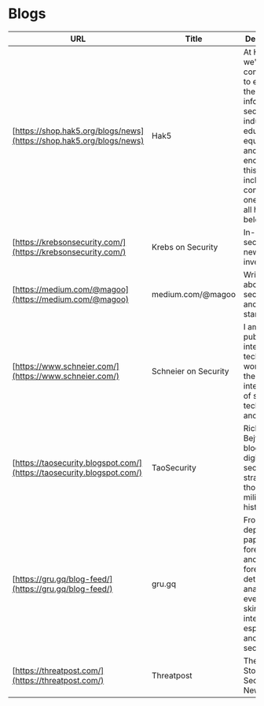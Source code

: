 # Blogs

| URL | Title | Description |
| --- | --- | --- |
| [https://shop.hak5.org/blogs/news](https://shop.hak5.org/blogs/news) | Hak5 |At Hak5 we're committed to elevating the information security industry, by educating, equipping and encouraging this all-inclusive community – one where all hackers belong. |
| [https://krebsonsecurity.com/](https://krebsonsecurity.com/) | Krebs on Security | In-depth security news and investigation |
| [https://medium.com/@magoo](https://medium.com/@magoo) | medium.com/@magoo | Writing about risk, security, and startups. |
| [https://www.schneier.com/](https://www.schneier.com/) | Schneier on Security | I am a public-interest technologist, working at the intersection of security, technology, and people. |
| [https://taosecurity.blogspot.com/](https://taosecurity.blogspot.com/) | TaoSecurity | Richard Bejtlich's blog on digital security, strategic thought, and military history. |
| [https://gru.gq/blog-feed/](https://gru.gq/blog-feed/) | gru.gq | From in-depth papers on forensics and anti-forensics, to detailed analysis of events that skirt both international espionage and cyber security. |
| [https://threatpost.com/](https://threatpost.com/) | Threatpost | The First Stop For Security News |
